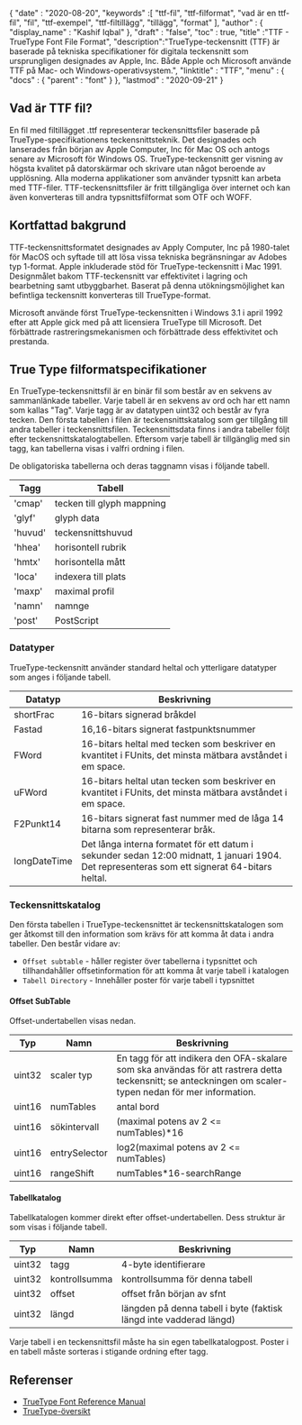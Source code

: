 {
  "date" : "2020-08-20",
  "keywords" :[ "ttf-fil", "ttf-filformat", "vad är en ttf-fil", "fil", "ttf-exempel", "ttf-filtillägg", "tillägg", "format" ],
  "author" : {
    "display_name" : "Kashif Iqbal"
},
  "draft" : "false",
  "toc" : true,
  "title" :"TTF - TrueType Font File Format",
  "description":"TrueType-teckensnitt (TTF) är baserade på tekniska specifikationer för digitala teckensnitt som ursprungligen designades av Apple, Inc. Både Apple och Microsoft använde TTF på Mac- och Windows-operativsystem.",
  "linktitle" : "TTF",
  "menu" : {
    "docs" : {
      "parent" : "font"
}
},
  "lastmod" : "2020-09-21"
}

## Vad är TTF fil?

En fil med filtillägget .ttf representerar teckensnittsfiler baserade på TrueType-specifikationens teckensnittsteknik. Det designades och lanserades från början av Apple Computer, Inc för Mac OS och antogs senare av Microsoft för Windows OS. TrueType-teckensnitt ger visning av högsta kvalitet på datorskärmar och skrivare utan något beroende av upplösning. Alla moderna applikationer som använder typsnitt kan arbeta med TTF-filer. TTF-teckensnittsfiler är fritt tillgängliga över internet och kan även konverteras till andra typsnittsfilformat som OTF och WOFF.

## Kortfattad bakgrund

TTF-teckensnittsformatet designades av Apply Computer, Inc på 1980-talet för MacOS och syftade till att lösa vissa tekniska begränsningar av Adobes typ 1-format. Apple inkluderade stöd för TrueType-teckensnitt i Mac 1991. Designmålet bakom TTF-teckensnitt var effektivitet i lagring och bearbetning samt utbyggbarhet. Baserat på denna utökningsmöjlighet kan befintliga teckensnitt konverteras till TrueType-format.

Microsoft använde först TrueType-teckensnitten i Windows 3.1 i april 1992 efter att Apple gick med på att licensiera TrueType till Microsoft. Det förbättrade rastreringsmekanismen och förbättrade dess effektivitet och prestanda.

## True Type filformatspecifikationer

En TrueType-teckensnittsfil är en binär fil som består av en sekvens av sammanlänkade tabeller. Varje tabell är en sekvens av ord och har ett namn som kallas "Tag". Varje tagg är av datatypen uint32 och består av fyra tecken. Den första tabellen i filen är teckensnittskatalog som ger tillgång till andra tabeller i teckensnittsfilen. Teckensnittsdata finns i andra tabeller följt efter teckensnittskatalogtabellen. Eftersom varje tabell är tillgänglig med sin tagg, kan tabellerna visas i valfri ordning i filen.

De obligatoriska tabellerna och deras taggnamn visas i följande tabell.

|**Tagg**|**Tabell**|
---|---|
|'cmap'| tecken till glyph mappning|
|'glyf'| glyph data|
|'huvud'| teckensnittshuvud|
|'hhea'| horisontell rubrik|
|'hmtx'| horisontella mått|
|'loca'| indexera till plats|
|'maxp'| maximal profil|
|'namn'| namnge|
|'post'| PostScript|

### Datatyper
TrueType-teckensnitt använder standard heltal och ytterligare datatyper som anges i följande tabell.

|**Datatyp** | **Beskrivning** |
---|---|
|shortFrac| 16-bitars signerad bråkdel|
|Fastad| 16,16-bitars signerat fastpunktsnummer|
|FWord| 16-bitars heltal med tecken som beskriver en kvantitet i FUnits, det minsta mätbara avståndet i em space.|
|uFWord| 16-bitars heltal utan tecken som beskriver en kvantitet i FUnits, det minsta mätbara avståndet i em space.|
|F2Punkt14| 16-bitars signerat fast nummer med de låga 14 bitarna som representerar bråk.|
|longDateTime| Det långa interna formatet för ett datum i sekunder sedan 12:00 midnatt, 1 januari 1904. Det representeras som ett signerat 64-bitars heltal.|

### Teckensnittskatalog

Den första tabellen i TrueType-teckensnittet är teckensnittskatalogen som ger åtkomst till den information som krävs för att komma åt data i andra tabeller. Den består vidare av:

* `Offset subtable` - håller register över tabellerna i typsnittet och tillhandahåller offsetinformation för att komma åt varje tabell i katalogen
* `Tabell Directory` - Innehåller poster för varje tabell i typsnittet

#### Offset SubTable
Offset-undertabellen visas nedan.

|**Typ**|**Namn**|**Beskrivning**|
---|---|---|
|uint32| scaler typ| En tagg för att indikera den OFA-skalare som ska användas för att rastrera detta teckensnitt; se anteckningen om scaler-typen nedan för mer information.|
|uint16| numTables| antal bord|
|uint16| sökintervall| (maximal potens av 2 <= numTables)*16|
|uint16| entrySelector| log2(maximal potens av 2 <= numTables)|
|uint16| rangeShift| numTables*16-searchRange|

#### Tabellkatalog
Tabellkatalogen kommer direkt efter offset-undertabellen. Dess struktur är som visas i följande tabell.

|**Typ**|**Namn**|**Beskrivning**|
---|---|---|
|uint32| tagg| 4-byte identifierare|
|uint32| kontrollsumma| kontrollsumma för denna tabell|
|uint32| offset| offset från början av sfnt|
|uint32| längd| längden på denna tabell i byte (faktisk längd inte vadderad längd)|

Varje tabell i en teckensnittsfil måste ha sin egen tabellkatalogpost. Poster i en tabell måste sorteras i stigande ordning efter tagg.


## Referenser
* [TrueType Font Reference Manual](https://developer.apple.com/fonts/TrueType-Reference-Manual/)
* [TrueType-översikt](https://learn.microsoft.com/en-us/typography/truetype/)

